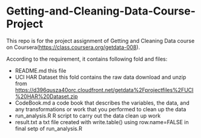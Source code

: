 Getting-and-Cleaning-Data-Course-Project
========================================

This repo is for the project assignment of Getting and Cleaning Data course on Coursera(https://class.coursera.org/getdata-008).

According to the requirement, it contains following fold and files:
* README.md				this file
* UCI HAR Dataset		this fold contains the raw data download and unzip from https://d396qusza40orc.cloudfront.net/getdata%2Fprojectfiles%2FUCI%20HAR%20Dataset.zip
* CodeBook.md			a code book that describes the variables, the data, and any transformations or work that you performed to clean up the data
* run_analysis.R		R script to carry out the data clean up work
* result.txt			a txt file created with write.table() using row.name=FALSE in final setp of run_analysis.R

